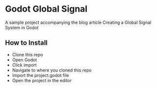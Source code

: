 # Godot Global Signal

A sample project accompanying the blog article Creating a Global Signal System in Godot

## How to Install
- Clone this repo
- Open Godot
- Click import
- Navigate to where you cloned this repo
- Import the project.godot file
- Open the project in the editor